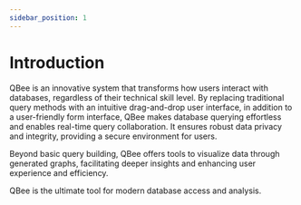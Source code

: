```yaml
---
sidebar_position: 1
---
```


# Introduction

QBee is an innovative system that transforms how users interact with databases, regardless of their technical skill level. By replacing traditional query methods with an intuitive drag-and-drop user interface, in addition to a user-friendly form interface, QBee makes database querying effortless and enables real-time query collaboration. It ensures robust data privacy and integrity, providing a secure environment for users.

Beyond basic query building, QBee offers tools to visualize data through generated graphs, facilitating deeper insights and enhancing user experience and efficiency.

QBee is the ultimate tool for modern database access and analysis.